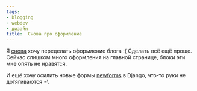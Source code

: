 ```yaml
---
tags:
- blogging
- webdev
- дизайн
title:  Снова про оформление
---
```


Я [снова][] хочу переделать оформление блога :( Сделать всё ещё проще.
Сейчас слишком много оформления на главной странице, блоки эти мне опять
не нравятся.

И ещё хочу осилить новые формы [newforms][] в Django, что-то руки не
дотягиваются =\\

  [снова]: http://sphinx.net.ru/blog/entry/268
  [newforms]: http://www.djangoproject.com/documentation/newforms/
